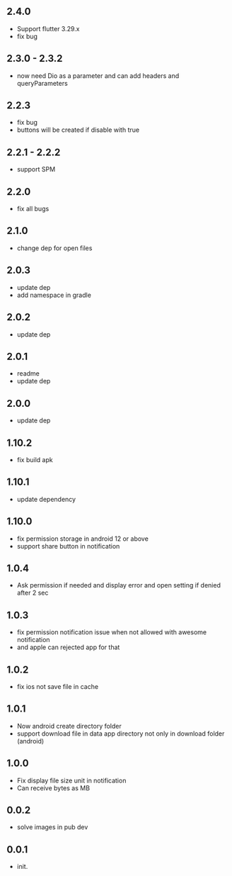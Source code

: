 ## 2.4.0

- Support flutter 3.29.x
- fix bug

## 2.3.0 - 2.3.2

- now need Dio as a parameter and can add headers and queryParameters

## 2.2.3

- fix bug
- buttons will be created if disable with true

## 2.2.1 -  2.2.2

- support SPM

## 2.2.0

- fix all bugs

## 2.1.0

- change dep for open files

## 2.0.3

- update dep
- add namespace in gradle

## 2.0.2

- update dep

## 2.0.1

- readme
- update dep

## 2.0.0

- update dep

## 1.10.2

- fix build apk

## 1.10.1

- update dependency

## 1.10.0

- fix permission storage in android 12 or above
- support share button in notification

## 1.0.4

- Ask permission if needed and display error and  open setting if denied after 2 sec

## 1.0.3

- fix permission notification issue when not allowed with awesome notification
- and apple can rejected app for that

## 1.0.2

- fix ios not save file in cache

## 1.0.1

- Now android create directory folder
- support download file in data app directory not only in download folder (android)

## 1.0.0

- Fix display file size unit in notification
- Can receive bytes as MB

## 0.0.2

- solve images in pub dev

## 0.0.1

- init.
  
